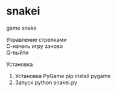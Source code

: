 # snakei
game snake
  
Управление стрелками  
С-начать игру заново  
Q-выйти  
 
Установка  
1) Установка PyGame
pip install pygame
2) Запуск python snakei.py
